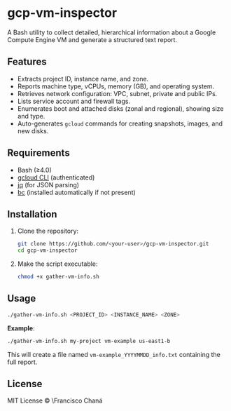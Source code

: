 # gcp-vm-inspector

A Bash utility to collect detailed, hierarchical information about a Google Compute Engine VM and generate a structured text report.

## Features

- Extracts project ID, instance name, and zone.
- Reports machine type, vCPUs, memory (GB), and operating system.
- Retrieves network configuration: VPC, subnet, private and public IPs.
- Lists service account and firewall tags.
- Enumerates boot and attached disks (zonal and regional), showing size and type.
- Auto-generates `gcloud` commands for creating snapshots, images, and new disks.

## Requirements

- Bash (≥4.0)
- [gcloud CLI](https://cloud.google.com/sdk) (authenticated)
- [jq](https://stedolan.github.io/jq/) (for JSON parsing)
- [bc](https://www.gnu.org/software/bc/) (installed automatically if not present)

## Installation

1. Clone the repository:
   ```bash
   git clone https://github.com/<your-user>/gcp-vm-inspector.git
   cd gcp-vm-inspector


2. Make the script executable:

   ```bash
   chmod +x gather-vm-info.sh
   ```

## Usage

```bash
./gather-vm-info.sh <PROJECT_ID> <INSTANCE_NAME> <ZONE>
```

**Example**:

```bash
./gather-vm-info.sh my-project vm-example us-east1-b
```

This will create a file named `vm-example_YYYYMMDD_info.txt` containing the full report.

## License

MIT License © \Francisco Chaná
